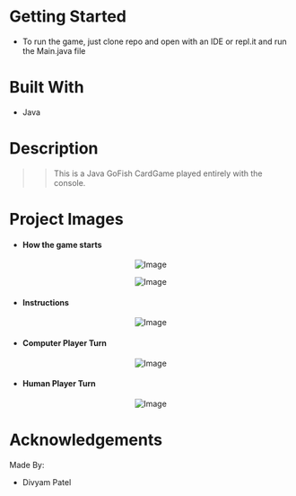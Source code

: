 # Getting Started 
* To run the game, just clone repo and open with an IDE or repl.it and run the Main.java file

# Built With 
* Java 

# Description 
>> This is a Java GoFish CardGame played entirely with the console. 

# Project Images 

- #### How the game starts  

<p align="center">
    <img src="readme_imgs/pic1" alt="Image">
<p align="center">
    <img src="readme_imgs/pic2" alt="Image">
    
- #### Instructions 

<p align="center">
    <img src="readme_imgs/pic3" alt="Image">
<br/>

- #### Computer Player Turn 

<p align="center">
    <img src="readme_imgs/pic4" alt="Image">
<br/>
   
- #### Human Player Turn 

<p align="center">
    <img src="readme_imgs/pic5" alt="Image">
<br/>

# Acknowledgements 
Made By: 
* Divyam Patel 
